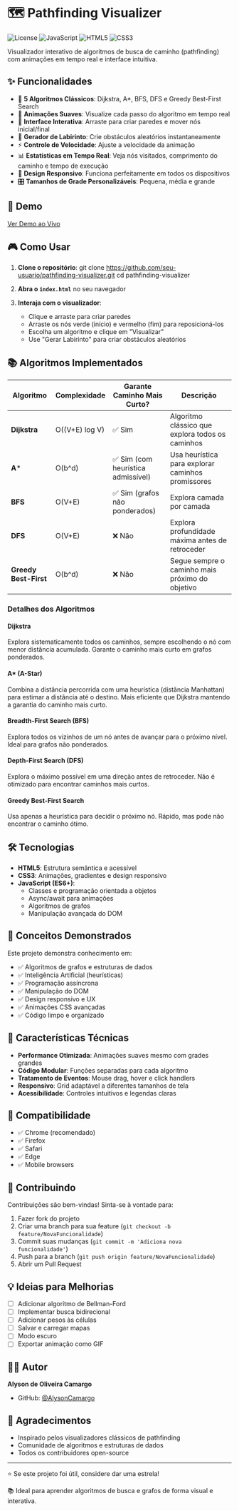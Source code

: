 # 🗺️ Pathfinding Visualizer

![License](https://img.shields.io/badge/license-MIT-blue.svg)
![JavaScript](https://img.shields.io/badge/javascript-ES6+-yellow.svg)
![HTML5](https://img.shields.io/badge/html-5-orange.svg)
![CSS3](https://img.shields.io/badge/css-3-blue.svg)

Visualizador interativo de algoritmos de busca de caminho (pathfinding) com animações em tempo real e interface intuitiva.

## ✨ Funcionalidades

- 🧭 **5 Algoritmos Clássicos**: Dijkstra, A*, BFS, DFS e Greedy Best-First Search
- 🎨 **Animações Suaves**: Visualize cada passo do algoritmo em tempo real
- 🎯 **Interface Interativa**: Arraste para criar paredes e mover nós inicial/final
- 🧱 **Gerador de Labirinto**: Crie obstáculos aleatórios instantaneamente
- ⚡ **Controle de Velocidade**: Ajuste a velocidade da animação
- 📊 **Estatísticas em Tempo Real**: Veja nós visitados, comprimento do caminho e tempo de execução
- 📱 **Design Responsivo**: Funciona perfeitamente em todos os dispositivos
- 🎛️ **Tamanhos de Grade Personalizáveis**: Pequena, média e grande

## 🚀 Demo

[Ver Demo ao Vivo](https://pathfinding-visualizer-ac.vercel.app/)

## 🎮 Como Usar

1. **Clone o repositório**:
git clone https://github.com/seu-usuario/pathfinding-visualizer.git
cd pathfinding-visualizer


2. **Abra o `index.html`** no seu navegador

3. **Interaja com o visualizador**:
   - Clique e arraste para criar paredes
   - Arraste os nós verde (início) e vermelho (fim) para reposicioná-los
   - Escolha um algoritmo e clique em "Visualizar"
   - Use "Gerar Labirinto" para criar obstáculos aleatórios

## 📚 Algoritmos Implementados

| Algoritmo | Complexidade | Garante Caminho Mais Curto? | Descrição |
|-----------|-------------|------------------------------|-----------|
| **Dijkstra** | O((V+E) log V) | ✅ Sim | Algoritmo clássico que explora todos os caminhos |
| **A*** | O(b^d) | ✅ Sim (com heurística admissível) | Usa heurística para explorar caminhos promissores |
| **BFS** | O(V+E) | ✅ Sim (grafos não ponderados) | Explora camada por camada |
| **DFS** | O(V+E) | ❌ Não | Explora profundidade máxima antes de retroceder |
| **Greedy Best-First** | O(b^d) | ❌ Não | Segue sempre o caminho mais próximo do objetivo |

### Detalhes dos Algoritmos

#### Dijkstra
Explora sistematicamente todos os caminhos, sempre escolhendo o nó com menor distância acumulada. Garante o caminho mais curto em grafos ponderados.

#### A* (A-Star)
Combina a distância percorrida com uma heurística (distância Manhattan) para estimar a distância até o destino. Mais eficiente que Dijkstra mantendo a garantia do caminho mais curto.

#### Breadth-First Search (BFS)
Explora todos os vizinhos de um nó antes de avançar para o próximo nível. Ideal para grafos não ponderados.

#### Depth-First Search (DFS)
Explora o máximo possível em uma direção antes de retroceder. Não é otimizado para encontrar caminhos mais curtos.

#### Greedy Best-First Search
Usa apenas a heurística para decidir o próximo nó. Rápido, mas pode não encontrar o caminho ótimo.

## 🛠️ Tecnologias

- **HTML5**: Estrutura semântica e acessível
- **CSS3**: Animações, gradientes e design responsivo
- **JavaScript (ES6+)**: 
  - Classes e programação orientada a objetos
  - Async/await para animações
  - Algoritmos de grafos
  - Manipulação avançada do DOM

## 🎯 Conceitos Demonstrados

Este projeto demonstra conhecimento em:
- ✅ Algoritmos de grafos e estruturas de dados
- ✅ Inteligência Artificial (heurísticas)
- ✅ Programação assíncrona
- ✅ Manipulação do DOM
- ✅ Design responsivo e UX
- ✅ Animações CSS avançadas
- ✅ Código limpo e organizado

## 🌟 Características Técnicas

- **Performance Otimizada**: Animações suaves mesmo com grades grandes
- **Código Modular**: Funções separadas para cada algoritmo
- **Tratamento de Eventos**: Mouse drag, hover e click handlers
- **Responsivo**: Grid adaptável a diferentes tamanhos de tela
- **Acessibilidade**: Controles intuitivos e legendas claras

## 📱 Compatibilidade

- ✅ Chrome (recomendado)
- ✅ Firefox
- ✅ Safari
- ✅ Edge
- ✅ Mobile browsers

## 🤝 Contribuindo

Contribuições são bem-vindas! Sinta-se à vontade para:

1. Fazer fork do projeto
2. Criar uma branch para sua feature (`git checkout -b feature/NovaFuncionalidade`)
3. Commit suas mudanças (`git commit -m 'Adiciona nova funcionalidade'`)
4. Push para a branch (`git push origin feature/NovaFuncionalidade`)
5. Abrir um Pull Request

## 💡 Ideias para Melhorias

- [ ] Adicionar algoritmo de Bellman-Ford
- [ ] Implementar busca bidirecional
- [ ] Adicionar pesos às células
- [ ] Salvar e carregar mapas
- [ ] Modo escuro
- [ ] Exportar animação como GIF

## 👨‍💻 Autor

**Alyson de Oliveira Camargo**
- GitHub: [@AlysonCamargo](https://github.com/AlysonCamargo)


## 🙏 Agradecimentos

- Inspirado pelos visualizadores clássicos de pathfinding
- Comunidade de algoritmos e estruturas de dados
- Todos os contribuidores open-source

---

⭐ Se este projeto foi útil, considere dar uma estrela!

📚 Ideal para aprender algoritmos de busca e grafos de forma visual e interativa.

